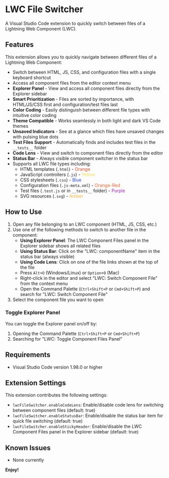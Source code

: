 # LWC File Switcher

A Visual Studio Code extension to quickly switch between files of a Lightning Web Component (LWC).

## Features

This extension allows you to quickly navigate between different files of a Lightning Web Component:
- Switch between HTML, JS, CSS, and configuration files with a single keyboard shortcut
- Access all component files from the editor context menu
- **Explorer Panel** - View and access all component files directly from the Explorer sidebar
- **Smart Prioritization** - Files are sorted by importance, with HTML/JS/CSS first and configuration/test files last
- **Color Coding** - Easily distinguish between different file types with intuitive color coding
- **Theme Compatible** - Works seamlessly in both light and dark VS Code themes
- **Unsaved Indicators** - See at a glance which files have unsaved changes with pulsing blue dots
- **Test Files Support** - Automatically finds and includes test files in the `__tests__` folder
- **Code Lens** - View and switch to component files directly from the editor
- **Status Bar** - Always visible component switcher in the status bar
- Supports all LWC file types including:
  - HTML templates (`.html`) - <span style="color: #e44d26">Orange</span>
  - JavaScript controllers (`.js`) - <span style="color: #f0db4f">Yellow</span>
  - CSS stylesheets (`.css`) - <span style="color: #264de4">Blue</span>
  - Configuration files (`.js-meta.xml`) - <span style="color: #f16529">Orange-Red</span>
  - Test files (`.test.js` or in `__tests__` folder) - <span style="color: #9c27b0">Purple</span>
  - SVG resources (`.svg`) - <span style="color: #ffb13b">Amber</span>

## How to Use

1. Open any file belonging to an LWC component (HTML, JS, CSS, etc.)
2. Use one of the following methods to switch to another file in the component:
   - **Using Explorer Panel**: The LWC Component Files panel in the Explorer sidebar shows all related files
   - **Using Status Bar**: Click on the "LWC: componentName" item in the status bar (always visible)
   - **Using Code Lens**: Click on one of the file links shown at the top of the file
   - Press `Alt+O` (Windows/Linux) or `Option+O` (Mac)
   - Right-click in the editor and select "LWC: Switch Component File" from the context menu
   - Open the Command Palette (`Ctrl+Shift+P` or `Cmd+Shift+P`) and search for "LWC: Switch Component File"
3. Select the component file you want to open

### Toggle Explorer Panel

You can toggle the Explorer panel on/off by:
1. Opening the Command Palette (`Ctrl+Shift+P` or `Cmd+Shift+P`)
2. Searching for "LWC: Toggle Component Files Panel"

## Requirements

- Visual Studio Code version 1.98.0 or higher

## Extension Settings

This extension contributes the following settings:

* `lwcFileSwitcher.enableCodeLens`: Enable/disable code lens for switching between component files (default: true)
* `lwcFileSwitcher.enableStatusBar`: Enable/disable the status bar item for quick file switching (default: true)
* `lwcFileSwitcher.enableStickyHeader`: Enable/disable the LWC Component Files panel in the Explorer sidebar (default: true)

## Known Issues

- None currently

**Enjoy!**
